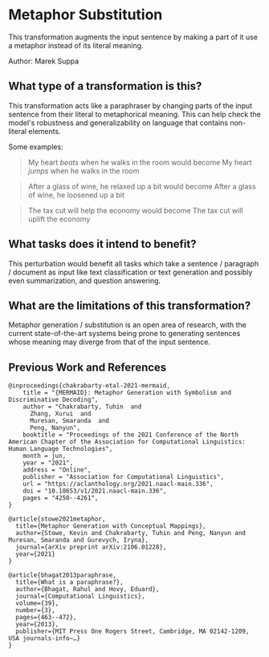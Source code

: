# Metaphor Substitution

This transformation augments the input sentence by making a part of it use a
metaphor instead of its literal meaning.

Author: Marek Suppa

## What type of a transformation is this?

This transformation acts like a paraphraser by changing parts of the input
sentence from their literal to metaphorical meaning. This can help check the
model's robustness and generalizability on language that contains non-literal
elements.

Some examples:

> My heart _beats_ when he walks in the room
would become
> My heart _jumps_ when he walks in the room

> After a glass of wine, he relaxed up a bit
would become
> After a glass of wine, he loosened up a bit

> The tax cut will help the economy
would become
> The tax cut will uplift the economy


## What tasks does it intend to benefit?

This perturbation would benefit all tasks which take a sentence / paragraph /
document as input like text classification or text generation and possibly even
summarization, and question answering.

## What are the limitations of this transformation?

Metaphor generation / substitution is an open area of research, with the
current state-of-the-art systems being prone to generating sentences whose
meaning may diverge from that of the input sentence.

## Previous Work and References

```
@inproceedings{chakrabarty-etal-2021-mermaid,
    title = "{MERMAID}: Metaphor Generation with Symbolism and Discriminative Decoding",
    author = "Chakrabarty, Tuhin  and
      Zhang, Xurui  and
      Muresan, Smaranda  and
      Peng, Nanyun",
    booktitle = "Proceedings of the 2021 Conference of the North American Chapter of the Association for Computational Linguistics: Human Language Technologies",
    month = jun,
    year = "2021",
    address = "Online",
    publisher = "Association for Computational Linguistics",
    url = "https://aclanthology.org/2021.naacl-main.336",
    doi = "10.18653/v1/2021.naacl-main.336",
    pages = "4250--4261",
}
```

```
@article{stowe2021metaphor,
  title={Metaphor Generation with Conceptual Mappings},
  author={Stowe, Kevin and Chakrabarty, Tuhin and Peng, Nanyun and Muresan, Smaranda and Gurevych, Iryna},
  journal={arXiv preprint arXiv:2106.01228},
  year={2021}
}
```

```
@article{bhagat2013paraphrase,
  title={What is a paraphrase?},
  author={Bhagat, Rahul and Hovy, Eduard},
  journal={Computational Linguistics},
  volume={39},
  number={3},
  pages={463--472},
  year={2013},
  publisher={MIT Press One Rogers Street, Cambridge, MA 02142-1209, USA journals-info~…}
}
```
